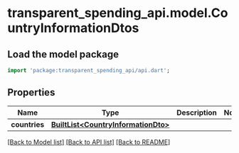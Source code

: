 # transparent_spending_api.model.CountryInformationDtos

## Load the model package
```dart
import 'package:transparent_spending_api/api.dart';
```

## Properties
Name | Type | Description | Notes
------------ | ------------- | ------------- | -------------
**countries** | [**BuiltList&lt;CountryInformationDto&gt;**](CountryInformationDto.md) |  | 

[[Back to Model list]](../README.md#documentation-for-models) [[Back to API list]](../README.md#documentation-for-api-endpoints) [[Back to README]](../README.md)


